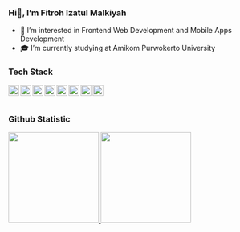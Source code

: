 ### Hi👋, I’m Fitroh Izatul Malkiyah

- 👀 I’m interested in Frontend Web Development and Mobile Apps Development
- 🎓 I’m currently studying at Amikom Purwokerto University 

### Tech Stack
  <a href="#"><img align="left" alt="JavaScript" title="JavaScript" width="21px" src="https://upload.wikimedia.org/wikipedia/commons/9/99/Unofficial_JavaScript_logo_2.svg" /></a>
  <a href="https://reactjs.org/"><img align="left" alt="React" title="React" width="21px" src="https://cdn.worldvectorlogo.com/logos/react-2.svg" /></a>
  <a href="https://nodejs.org/"><img align="left" alt="Redux" title="Redux" width="21px" src="https://img.icons8.com/color/48/redux.png" /></a>
  <a href="https://hapi.dev/"><img align="left" alt="Figma" title="Figma" width="21px" src="https://img.icons8.com/color/48/figma--v1.png" /></a>
  <a href="https://nextjs.org/"><img align="left" alt="Tailwind" title="Tailwind CSS" width="21px" src="https://img.icons8.com/color/48/tailwindcss.png" /></a>
  <a href="https://nextjs.org/"><img align="left" alt="Kotlin" title="Kotlin" width="21px" src="https://img.icons8.com/color/48/kotlin.png" /></a>
  <a href="https://www.codeigniter.com/"><img align="left" alt="Codeigniter" title="Codeigniter" width="21px" src="https://cdn.jsdelivr.net/gh/devicons/devicon/icons/codeigniter/codeigniter-plain-wordmark.svg" /></a>
  <a href="https://www.canva.com/"><img align="left" alt="Canva" title="Canva" width="21px" src="https://cdn.jsdelivr.net/gh/devicons/devicon/icons/canva/canva-original.svg" /></a>
          
  <br>
  <br>

### Github Statistic
<p align="left">
<a href="https://github.com/fitrohiza">
  <img height="180em" src="https://github-readme-stats-eight-theta.vercel.app/api?username=fitrohiza&show_icons=true&theme=algolia&include_all_commits=true&count_private=true"/>
  <img height="180em" src="https://github-readme-stats-eight-theta.vercel.app/api/top-langs/?username=fitrohiza&layout=compact&langs_count=8&theme=algolia"/>
</a>
</p>
